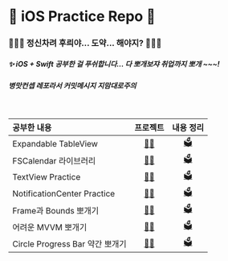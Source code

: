 # 🦋 iOS Practice Repo 🦋


### 🤔🤔🤔 정신차려 후릐야... 도약... 해야지? 🤔🤔🤔

##### ✨ iOS + Swift 공부한 걸 푸쉬합니다... 다 뽀개보쟈 취업까지 뽀개 ~~~! 
##### 병맛컨셉 레포라서 커밋메시지 지맘대로주의


<br>

|공부한 내용|프로젝트|내용 정리|
|:-|:-:|:-:|
| Expandable TableView | [👩‍🚀](https://github.com/heerucan/iOS-Practice/tree/main/Expandable%20TableView%20Practice) | [🗳](https://roniruny.tistory.com/146) | 
| FSCalendar 라이브러리 | [👩‍🚀](https://github.com/heerucan/iOS-Practice/tree/main/FSCalendar%20Practice) | [🗳](https://www.notion.so/FSCalendar-e7b34798b3b049518dae21cf7a253bb2) | 
| TextView Practice | [👩‍🚀](https://github.com/heerucan/iOS-Practice/tree/main/TextView%20Practice) | [🗳](https://roniruny.tistory.com/149) | 
| NotificationCenter Practice | [👩‍🚀](https://github.com/heerucan/iOS-Practice/tree/main/NotificationCenter%20Practice) | [🗳](https://roniruny.tistory.com/151) | 
| Frame과 Bounds 뽀개기 | [👩‍🚀](https://github.com/heerucan/iOS-Practice/tree/main/iOS%20Practice) | [🗳](https://elastic-failing-242.notion.site/Frame-Bounds-c07d86028ac64f98a2326f4182ed7395) | 
| 어려운 MVVM 뽀개기 | [👩‍🚀](https://github.com/heerucan/iOS-Practice/tree/main/MVVM-From-MVC%203) | [🗳](https://elastic-failing-242.notion.site/MVVM-RxSwift-75faeea12ac84da78d510aa6bd5c3ea5) | 
| Circle Progress Bar 약간 뽀개기 | [👩‍🚀](https://github.com/heerucan/iOS-Practice/tree/main/ProgressBar%20Practice) | [🗳](https://freezing-phalange-d42.notion.site/Circle-Progress-Bar-0693b085406c4328a5fb4209f1600f4c) | 




